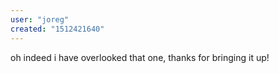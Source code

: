 ```yaml
---
user: "joreg"
created: "1512421640"
---
```


oh indeed i have overlooked that one, thanks for bringing it up!
